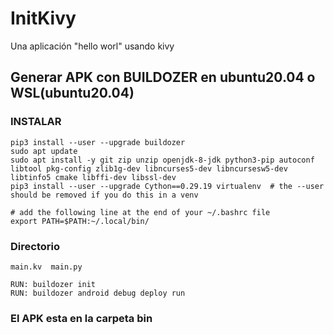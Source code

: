 # InitKivy

Una aplicación "hello worl" usando kivy 

## Generar APK con BUILDOZER en ubuntu20.04  o WSL(ubuntu20.04)

### INSTALAR
~~~
pip3 install --user --upgrade buildozer
sudo apt update
sudo apt install -y git zip unzip openjdk-8-jdk python3-pip autoconf libtool pkg-config zlib1g-dev libncurses5-dev libncursesw5-dev libtinfo5 cmake libffi-dev libssl-dev
pip3 install --user --upgrade Cython==0.29.19 virtualenv  # the --user should be removed if you do this in a venv

# add the following line at the end of your ~/.bashrc file
export PATH=$PATH:~/.local/bin/
~~~
### Directorio
~~~
main.kv  main.py
~~~
~~~
RUN: buildozer init
RUN: buildozer android debug deploy run
~~~
 ### El APK esta en la carpeta bin

